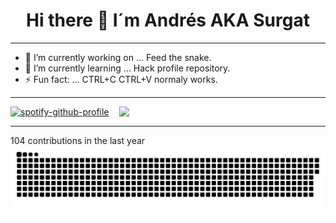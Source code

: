<h1 align="center"> Hi there 👋 I´m Andrés AKA Surgat </h1>

---
- 🔭 I’m currently working on ... Feed the snake. 
- 🌱 I’m currently learning ... Hack profile repository.              
- ⚡ Fun fact: ... CTRL+C CTRL+V normaly works.
---

[![spotify-github-profile](https://spotify-github-profile.kittinanx.com/api/view?uid=g4vehpi40mimfuucijdchzu7v&cover_image=true&theme=novatorem&show_offline=false&background_color=061f05&interchange=false&bar_color=53b14f&bar_color_cover=false)](https://open.spotify.com/user/g4vehpi40mimfuucijdchzu7v)
<img align="right" src="https://www.hackthebox.com/badge/image/259694" width="330">

---
104 contributions in the last year 
<picture>
  <source media="(prefers-color-scheme: dark)" srcset="https://raw.githubusercontent.com/surgatengit/surgatengit/output/github-contribution-grid-snake-dark.svg">
  <source media="(prefers-color-scheme: light)" srcset="https://raw.githubusercontent.com/surgatengit/surgatengit/output/github-contribution-grid-snake.svg">
  <img alt="Shows contribution grid light mode and in dark mode." src="https://raw.githubusercontent.com/surgatengit/surgatengit/output/github-contribution-grid-snake-dark.svg">
</picture>
